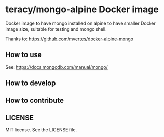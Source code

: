 # teracy/mongo-alpine Docker image

Docker image to have mongo installed on alpine to have smaller Docker image size,
suitable for testing and mongo shell.

Thanks to: https://github.com/mvertes/docker-alpine-mongo


## How to use

See: https://docs.mongodb.com/manual/mongo/


## How to develop


## How to contribute


LICENSE
-------

MIT license. See the LICENSE file.

